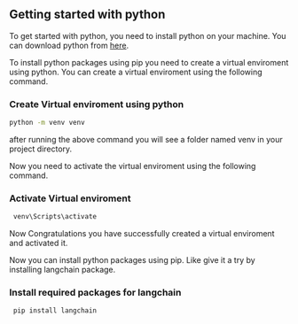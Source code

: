 ## Getting started with python 
To get started with python, you need to install python on your machine. You can download python from [here](https://www.python.org/downloads/).

To install python packages using pip you need to create a virtual enviroment using python. You can create a virtual enviroment using the following command.
### Create Virtual enviroment using python
```bash
python -m venv venv
```
after running the above command you will see a folder named venv in your project directory.

Now you need to activate the virtual enviroment using the following command.

### Activate Virtual enviroment
```bash
 venv\Scripts\activate
```
Now Congratulations you have successfully created a virtual enviroment and activated it.

Now you can install python packages using pip.
Like give it a try by installing langchain package.
### Install required packages for langchain
```bash
 pip install langchain
```